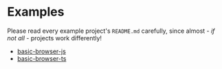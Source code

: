 # Examples

Please read every example project's `README.md` carefully, since almost _- if not all -_ projects work differently!

- [basic-browser-js](./basic-browser-js)
- [basic-browser-ts](./basic-browser-ts)

